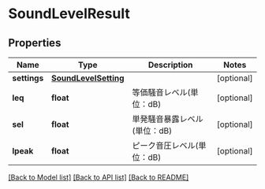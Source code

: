 # SoundLevelResult


## Properties
Name | Type | Description | Notes
------------ | ------------- | ------------- | -------------
**settings** | [**SoundLevelSetting**](SoundLevelSetting.md) |  | [optional] 
**leq** | **float** | 等価騒音レベル(単位：dB)  | [optional] 
**sel** | **float** | 単発騒音暴露レベル(単位：dB)  | [optional] 
**lpeak** | **float** | ピーク音圧レベル(単位：dB)  | [optional] 

[[Back to Model list]](../README.md#documentation-for-models) [[Back to API list]](../README.md#documentation-for-api-endpoints) [[Back to README]](../README.md)


